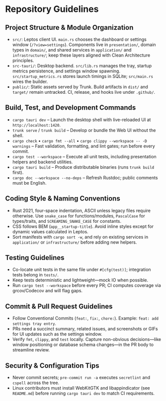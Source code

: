 # Repository Guidelines

## Project Structure & Module Organization
- `src/`: Leptos client UI. `main.rs` chooses the dashboard or settings window (`/?view=settings`). Components live in `presentation/`, domain types in `domain/`, and shared services in `application/` and `infrastructure/`; keep these layers aligned with Clean Architecture principles.
- `src-tauri/`: Desktop backend. `src/lib.rs` manages the tray, startup metrics persistence, and settings window spawning. `src/startup_metrics.rs` stores launch timings in SQLite; `src/main.rs` wires the builder.
- `public/`: Static assets served by Trunk. Build artifacts in `dist/` and `target/` remain untracked. CI, release, and hooks live under `.github/`.

## Build, Test, and Development Commands
- `cargo tauri dev` – Launch the desktop shell with live-reloaded UI at `http://localhost:1420`.
- `trunk serve` / `trunk build` – Develop or bundle the Web UI without the shell.
- `cargo check` • `cargo fmt --all` • `cargo clippy --workspace -- -D warnings` – Fast validation, formatting, and lint gates; run before every commit.
- `cargo test --workspace` – Execute all unit tests, including presentation helpers and backend utilities.
- `cargo tauri build` – Produce distributable binaries (runs `trunk build` first).
- `cargo doc --workspace --no-deps` – Refresh Rustdoc; public comments must be English.

## Coding Style & Naming Conventions
- Rust 2021, four-space indentation, ASCII unless legacy files require otherwise. Use `snake_case` for functions/modules, `PascalCase` for types/traits, and `SCREAMING_SNAKE_CASE` for constants.
- CSS follows BEM (`app__startup-title`). Avoid inline styles except for dynamic values calculated in Leptos.
- Sort manifests with `cargo sort -w`, and rely on existing services in `application/` or `infrastructure/` before adding new helpers.

## Testing Guidelines
- Co-locate unit tests in the same file under `#[cfg(test)]`; integration tests belong in `tests/`.
- Keep tests deterministic and lightweight—mock IO when possible.
- Run `cargo test --workspace` before every PR; CI computes coverage via grcov/Codecov and will flag gaps.

## Commit & Pull Request Guidelines
- Follow Conventional Commits (`feat:`, `fix:`, `chore:`). Example: `feat: add settings tray entry`.
- PRs need a succinct summary, related issues, and screenshots or GIFs for UI updates such as the settings window.
- Verify `fmt`, `clippy`, and `test` locally. Capture non-obvious decisions—like window positioning or database schema changes—in the PR body to streamline review.

## Security & Configuration Tips
- Never commit secrets; `pre-commit run -a` executes `secretlint` and `cspell` across the tree.
- Linux contributors must install WebKitGTK and libappindicator (see `README.md`) before running `cargo tauri dev` to match CI requirements.
